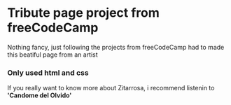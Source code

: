 # Tribute page project from freeCodeCamp


Nothing fancy, just following the projects from freeCodeCamp had to made this
beatiful page from an artist

### Only used html and css

If you really want to know more about Zitarrosa, i recommend listenin to **'Candome del Olvido'**
